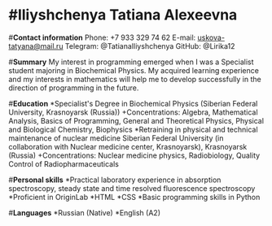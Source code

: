 #**Iliyshchenya Tatiana Alexeevna**
====================================================


#**Contact information**
Phone: +7 933 329 74 62
E-mail: uskova-tatyana@mail.ru
Telegram: @TatianaIliyshchenya
GitHub: @Lirika12


#**Summary**
My interest in programming emerged when I was a Specialist student majoring in Biochemical Physics. My acquired learning experience and my interests in mathematics will help me to develop successfully in the direction of programming in the future. 


#**Education**
*Specialist's Degree in Biochemical Physics (Siberian Federal University, Krasnoyarsk (Russia))
+Concentrations: Algebra, Mathematical Analysis, Basics of Programming, General and Theoretical Physics, Physical and Biological Chemistry, Biophysics
*Retraining in physical and technical maintenance of nuclear medicine Siberian Federal University (in collaboration with Nuclear medicine center, Krasnoyarsk), Krasnoyarsk (Russia)
+Concentrations: Nuclear medicine physics, Radiobiology, Quality Control of Radiopharmaceuticals


#**Personal skills**
*Practical laboratory experience in absorption spectroscopy, steady state and time resolved fluorescence spectroscopy
*Proficient in  OriginLab
*HTML
*CSS 
*Basic programming skills in Python


#**Languages**
*Russian (Native)
*English (A2)
